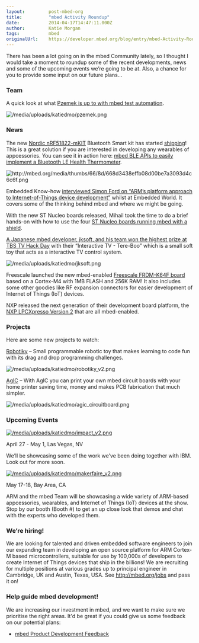 ```yaml
---
layout:         post-mbed-org
title:          "mbed Activity Roundup"
date:           2014-04-17T14:47:11.000Z
author:         Katie Morgan
tags:           mbed
originalUrl:    https://developer.mbed.org/blog/entry/mbed-Activity-Roundup-April-2014/
---
```


<p>
  There has been a lot going on in the mbed Community lately, so I
  thought I would take a moment to roundup some of the recent
  developments, news and some of the upcoming events we’re going to
  be at. Also, a chance for you to provide some input on our future
  plans...
</p>
<h3>
  Team
</h3>
<p>
  A quick look at what <a href=
  "http://mbed.org/blog/entry/software-automation-mbed-testfarm/">Pzemek
  is up to with mbed test automation</a>.
</p>
<p>
  <img src=
  "https://developer.mbed.org/media/uploads/katiedmo/pzemek.png"
  alt="/media/uploads/katiedmo/pzemek.png" title=
  "/media/uploads/katiedmo/pzemek.png">
</p>
<h3>
  News
</h3>
<p>
  The new <a href=
  "http://mbed.org/platforms/Nordic-nRF51822/">Nordic
  nRF51822-mKIT</a> Bluetooth Smart kit has started <a href=
  "https://www.nordicsemi.com/eng/Products/Bluetooth-R-low-energy/nRF51822-mKIT"
  rel="nofollow">shipping</a>! This is a great solution if you are
  interested in developing any wearables of appcessories. You can
  see it in action here: <a href=
  "http://mbed.org/blog/entry/Bluetooth-LE-example-on-mbed/">mbed
  BLE APIs to easily implement a Bluetooth LE Health
  Thermometer</a>.
</p>
<p>
  <img src=
  "http://mbed.org/media/thumbs/66/8d/668d3438effb08d00be7a3093d4c6c6f.png"
  alt=
  "http://mbed.org/media/thumbs/66/8d/668d3438effb08d00be7a3093d4c6c6f.png"
  title=
  "http://mbed.org/media/thumbs/66/8d/668d3438effb08d00be7a3093d4c6c6f.png">
</p>
<p>
  Embedded Know-how <a href=
  "http://embedded-know-how.com/component/resource/article/1671-arm-s-platform-approach-to-internet-of-things-device-development.html"
  rel="nofollow">interviewed Simon Ford on “ARM’s platform approach
  to Internet-of-Things device development”</a> whilst at Embedded
  World. It covers some of the thinking behind mbed and where we
  might be going.
</p>
<p>
  With the new ST Nucleo boards released, Mihail took the time to
  do a brief hands-on with how to use the four <a href=
  "http://mbed.org/blog/entry/Hands-on-ST-Nucleo-board-with-a-shield/">
  ST Nucleo boards running mbed with a shield</a>.
</p>
<p>
  <a href=
  "http://mbed.org/blog/entry/Japanese-mbed-developer-and-his-team-won/">
  A Japanese mbed developer, jksoft, and his team won the highest
  prize at TBS TV Hack Day</a> with their “Interactive TV -
  Tere-Boo” which is a small soft toy that acts as a interactive TV
  control system.
</p>
<p>
  <img src=
  "https://developer.mbed.org/media/uploads/katiedmo/jksoft.png"
  alt="/media/uploads/katiedmo/jksoft.png" title=
  "/media/uploads/katiedmo/jksoft.png">
</p>
<p>
  Freescale launched the new mbed-enabled <a href=
  "http://mbed.org/blog/entry/Freescale-FRDM-K64F-ARM-Cortex-M4/">Freescale
  FRDM-K64F board</a> based on a Cortex-M4 with 1MB FLASH and 256K
  RAM! It also includes some other goodies like RF expansion
  connectors for easier development of Internet of Things (IoT)
  devices.
</p>
<p>
  NXP released the next generation of their development board
  platform, the <a href=
  "https://mbed.org/blog/entry/New-NXP-LCPXpresso-v2/">NXP
  LPCXpresso Version 2</a> that are all mbed-enabled.
</p>
<h3>
  Projects
</h3>
<p>
  Here are some new projects to watch:
</p>
<p>
  <a href=
  "http://mbed.org/blog/entry/Robotiky-Robot-Kickstarter/">Robotiky</a>
  – Small programmable robotic toy that makes learning to code fun
  with its drag and drop programming challenges.
</p>
<p>
  <img src=
  "https://developer.mbed.org/media/uploads/katiedmo/robotiky_v2.png"
  alt="/media/uploads/katiedmo/robotiky_v2.png" title=
  "/media/uploads/katiedmo/robotiky_v2.png">
</p>
<p>
  <a href=
  "http://mbed.org/blog/entry/Print-mbed-circuit-board-AgIC/">AgIC</a>
  – With AgIC you can print your own mbed circuit boards with your
  home printer saving time, money and makes PCB fabrication that
  much simpler.
</p>
<p>
  <img src=
  "https://developer.mbed.org/media/uploads/katiedmo/agic_circuitboard.png"
  alt="/media/uploads/katiedmo/agic_circuitboard.png" title=
  "/media/uploads/katiedmo/agic_circuitboard.png">
</p>
<h3>
  Upcoming Events
</h3>
<p>
  <a href=
  "http://www-01.ibm.com/software/websphere/events/impact/index.html"
  rel="nofollow"><img src=
  "https://developer.mbed.org/media/uploads/katiedmo/impact_v2.png"
  alt="/media/uploads/katiedmo/impact_v2.png" title=
  "/media/uploads/katiedmo/impact_v2.png"></a>
</p>
<p>
  April 27 - May 1, Las Vegas, NV
</p>
<p>
  We’ll be showcasing some of the work we’ve been doing together
  with IBM. Look out for more soon.
</p>
<p>
  <a href="http://makerfaire.com/" rel="nofollow"><img src=
  "https://developer.mbed.org/media/uploads/katiedmo/makerfaire_v2.png"
  alt="/media/uploads/katiedmo/makerfaire_v2.png" title=
  "/media/uploads/katiedmo/makerfaire_v2.png"></a>
</p>
<p>
  May 17-18, Bay Area, CA
</p>
<p>
  ARM and the mbed Team will be showcasing a wide variety of
  ARM-based appcessories, wearables, and Internet of Things (IoT)
  devices at the show. Stop by our booth (Booth #) to get an up
  close look that demos and chat with the experts who developed
  them.
</p>
<h3>
  We’re hiring!
</h3>
<p>
  We are looking for talented and driven embedded software
  engineers to join our expanding team in developing an open source
  platform for ARM Cortex-M based microcontrollers, suitable for
  use by 100,000s of developers to create Internet of Things
  devices that ship in the billions! We are recruiting for multiple
  positions at various grades up to principal engineer in
  Cambridge, UK and Austin, Texas, USA. See <a href=
  "http://mbed.org/jobs">http://mbed.org/jobs</a> and pass it on!
</p>
<h3>
  Help guide mbed development!
</h3>
<p>
  We are increasing our investment in mbed, and we want to make
  sure we prioritise the right areas. It'd be great if you could
  give us some feedback on our potential plans:
</p>
<ul>
  <li>
    <a href="http://bit.ly/1gDzO3T" rel="nofollow">mbed Product
    Development Feedback</a>
  </li>
</ul>

